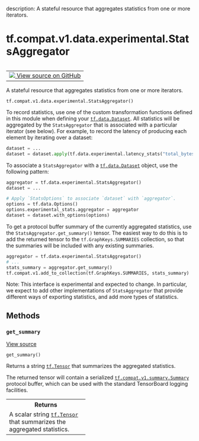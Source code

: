 description: A stateful resource that aggregates statistics from one or more iterators.

<div itemscope itemtype="http://developers.google.com/ReferenceObject">
<meta itemprop="name" content="tf.compat.v1.data.experimental.StatsAggregator" />
<meta itemprop="path" content="Stable" />
<meta itemprop="property" content="__init__"/>
<meta itemprop="property" content="get_summary"/>
</div>

# tf.compat.v1.data.experimental.StatsAggregator

<!-- Insert buttons and diff -->

<table class="tfo-notebook-buttons tfo-api nocontent" align="left">
<td>
  <a target="_blank" href="https://github.com/tensorflow/tensorflow/blob/r2.4/tensorflow/python/data/experimental/ops/stats_aggregator.py#L91-L155">
    <img src="https://www.tensorflow.org/images/GitHub-Mark-32px.png" />
    View source on GitHub
  </a>
</td>
</table>



A stateful resource that aggregates statistics from one or more iterators.

<pre class="devsite-click-to-copy prettyprint lang-py tfo-signature-link">
<code>tf.compat.v1.data.experimental.StatsAggregator()
</code></pre>



<!-- Placeholder for "Used in" -->

To record statistics, use one of the custom transformation functions defined
in this module when defining your <a href="../../../../../tf/data/Dataset.md"><code>tf.data.Dataset</code></a>. All statistics will be
aggregated by the `StatsAggregator` that is associated with a particular
iterator (see below). For example, to record the latency of producing each
element by iterating over a dataset:

```python
dataset = ...
dataset = dataset.apply(tf.data.experimental.latency_stats("total_bytes"))
```

To associate a `StatsAggregator` with a <a href="../../../../../tf/data/Dataset.md"><code>tf.data.Dataset</code></a> object, use
the following pattern:

```python
aggregator = tf.data.experimental.StatsAggregator()
dataset = ...

# Apply `StatsOptions` to associate `dataset` with `aggregator`.
options = tf.data.Options()
options.experimental_stats.aggregator = aggregator
dataset = dataset.with_options(options)
```

To get a protocol buffer summary of the currently aggregated statistics,
use the `StatsAggregator.get_summary()` tensor. The easiest way to do this
is to add the returned tensor to the `tf.GraphKeys.SUMMARIES` collection,
so that the summaries will be included with any existing summaries.

```python
aggregator = tf.data.experimental.StatsAggregator()
# ...
stats_summary = aggregator.get_summary()
tf.compat.v1.add_to_collection(tf.GraphKeys.SUMMARIES, stats_summary)
```

Note: This interface is experimental and expected to change. In particular,
we expect to add other implementations of `StatsAggregator` that provide
different ways of exporting statistics, and add more types of statistics.

## Methods

<h3 id="get_summary"><code>get_summary</code></h3>

<a target="_blank" href="https://github.com/tensorflow/tensorflow/blob/r2.4/tensorflow/python/data/experimental/ops/stats_aggregator.py#L145-L155">View source</a>

<pre class="devsite-click-to-copy prettyprint lang-py tfo-signature-link">
<code>get_summary()
</code></pre>

Returns a string <a href="../../../../../tf/Tensor.md"><code>tf.Tensor</code></a> that summarizes the aggregated statistics.

The returned tensor will contain a serialized <a href="../../../../../tf/compat/v1/Summary.md"><code>tf.compat.v1.summary.Summary</code></a>
protocol
buffer, which can be used with the standard TensorBoard logging facilities.

<!-- Tabular view -->
 <table class="responsive fixed orange">
<colgroup><col width="214px"><col></colgroup>
<tr><th colspan="2">Returns</th></tr>
<tr class="alt">
<td colspan="2">
A scalar string <a href="../../../../../tf/Tensor.md"><code>tf.Tensor</code></a> that summarizes the aggregated statistics.
</td>
</tr>

</table>





